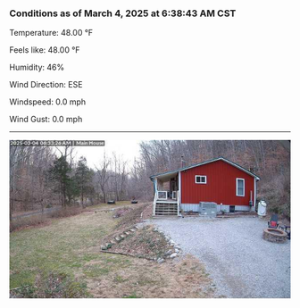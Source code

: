 ### Conditions as of March 4, 2025 at 6:38:43 AM CST 

Temperature: 48.00 &deg;F

Feels like: 48.00 &deg;F

Humidity: 46%

Wind Direction: ESE

Windspeed: 0.0 mph

Wind Gust: 0.0 mph

---

<img src="./images/latest.jpeg"/>


